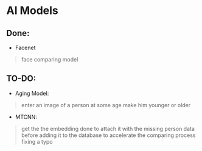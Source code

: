 # AI Models
## Done:
* Facenet
> face comparing model

## TO-DO:
* Aging Model: 
> enter an image of a person at some age make him younger or older

* MTCNN:
> get the the embedding done 
> to attach it with the missing person data before adding it 
> to the database to accelerate the comparing process
fixing a typo
